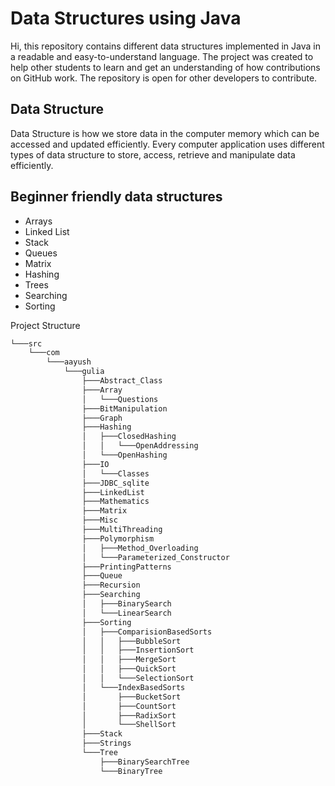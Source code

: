
# Data Structures using Java

Hi, this repository contains different data structures implemented in Java in a readable and easy-to-understand language. The project was created to help other students to learn and get an understanding of how contributions on GitHub work. The repository is open for other developers to contribute.






## Data Structure

Data Structure is how we store data in the computer memory which can be accessed and updated efficiently. Every computer application uses different types of data structure to store, access, retrieve and manipulate data efficiently.
## Beginner friendly data structures

- Arrays
- Linked List
- Stack
- Queues
- Matrix
- Hashing
- Trees
- Searching
- Sorting

Project Structure 

```bash
└───src
    └───com
        └───aayush
            └───gulia
                ├───Abstract_Class
                ├───Array
                │   └───Questions
                ├───BitManipulation
                ├───Graph
                ├───Hashing
                │   ├───ClosedHashing
                │   │   └───OpenAddressing
                │   └───OpenHashing
                ├───IO
                │   └───Classes
                ├───JDBC_sqlite
                ├───LinkedList
                ├───Mathematics
                ├───Matrix
                ├───Misc
                ├───MultiThreading
                ├───Polymorphism
                │   ├───Method_Overloading
                │   └───Parameterized_Constructor
                ├───PrintingPatterns
                ├───Queue
                ├───Recursion
                ├───Searching
                │   ├───BinarySearch
                │   └───LinearSearch
                ├───Sorting
                │   ├───ComparisionBasedSorts
                │   │   ├───BubbleSort
                │   │   ├───InsertionSort
                │   │   ├───MergeSort
                │   │   ├───QuickSort
                │   │   └───SelectionSort
                │   └───IndexBasedSorts
                │       ├───BucketSort
                │       ├───CountSort
                │       ├───RadixSort
                │       └───ShellSort
                ├───Stack
                ├───Strings
                └───Tree
                    ├───BinarySearchTree
                    └───BinaryTree

```


